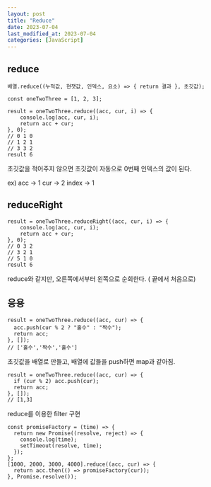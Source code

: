```yaml
---
layout: post
title: "Reduce"
date: 2023-07-04
last_modified_at: 2023-07-04
categories: [JavaScript]
---
```


## reduce

`배열.reduce((누적값, 현잿값, 인덱스, 요소) => { return 결과 }, 초깃값);`

```tsx
const oneTwoThree = [1, 2, 3];

result = oneTwoThree.reduce((acc, cur, i) => {
	console.log(acc, cur, i);
	return acc + cur;
}, 0);
// 0 1 0
// 1 2 1
// 3 3 2
result 6
```

초깃값을 적어주지 않으면 초깃값이 자동으로 0번째 인덱스의 값이 된다.

ex) acc → 1 cur → 2 index → 1

## reduceRight

```tsx
result = oneTwoThree.reduceRight((acc, cur, i) => {
	console.log(acc, cur, i);
	return acc + cur;
}, 0);
// 0 3 2
// 3 2 1
// 5 1 0
result 6
```

reduce와 같지만, 오른쪽에서부터 왼쪽으로 순회한다. ( 끝에서 처음으로)

## 응용

```tsx
result = oneTwoThree.reduce((acc, cur) => {
  acc.push(cur % 2 ? "홀수" : "짝수");
  return acc;
}, []);
// ['홀수','짝수','홀수']
```

초깃값을 배열로 만들고, 배열에 값들을 push하면 map과 같아짐.

```tsx
result = oneTwoThree.reduce((acc, cur) => {
  if (cur % 2) acc.push(cur);
  return acc;
}, []);
// [1,3]
```

reduce를 이용한 filter 구현

```tsx
const promiseFactory = (time) => {
  return new Promise((resolve, reject) => {
    console.log(time);
    setTimeout(resolve, time);
  });
};
[1000, 2000, 3000, 4000].reduce((acc, cur) => {
  return acc.then(() => promiseFactory(cur));
}, Promise.resolve());
```
